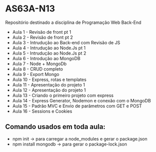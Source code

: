 # AS63A-N13
Repositório destinado a disciplina de Programação Web Back-End

- Aula 1 - Revisão de front pt 1
- Aula 2 - Revisão de front pt 2
- Aula 3 - Intrudução ao Back-end com Revisão de JS
- Aula 4 - Intrudução ao Node.Js pt 1
- Aula 5 - Intrudução ao Node.Js pt 2
- Aula 6 - Introdução ao MongoDB
- Aula 7 - Node + MongoDb
- Aula 8 - CRUD completo
- Aula 9 - Export Mongo
- Aula 10 - Express, rotas e templates
- Aula 11 - Apresentação do projeto 1
- Aula 12 - Apresentação do projeto 1
- Aula 13 - Criando o primeiro projeto com express
- Aula 14 - Express Generator, Nodemon e conexão com o MongoDB
- Aula 15 - Padrão MVC e Envio de parâmetros com GET e POST
- Aula 16 - Sessions e Cookies


## Comando usados em toda aula:

- npm init -> para carregar a node_modules e gerar o package.json
- npm install mongodb -> para gerar o package-lock.json
